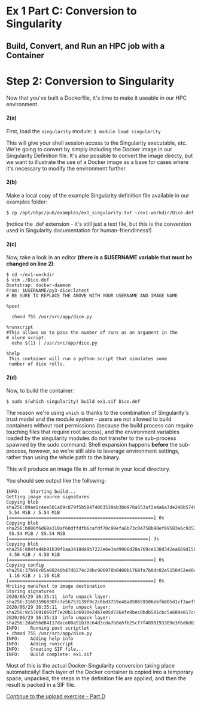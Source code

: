 # Ex 1 Part C: Conversion to Singularity
## Build, Convert, and Run an HPC job with a Container


# Step 2: Conversion to Singularity
Now that you've built a Dockerfile, it's time to make it useable in our 
HPC environment.

#### 2(a)
First, load the `singularity` module:
```$ module load singularity```

This will give your shell session access to the Singularity executable, etc.
We're going to convert by simply including the Docker image
in our Singularity Definition file. It's also possible to convert the image
directy, but we want to illustrate the use of a Docker image as a base 
for cases where it's necessary to modify the environment further.

#### 2(b)
Make a local copy of the example Singularity definition file available in
our examples folder:

```$ cp /opt/ohpc/pub/examples/ex1_singularity.txt ~/ex1-workdir/Dice.def```

(notice the .def extension - it's still just a text file, but
this is the convention used in Singularity documentation for 
human-friendliness!)

#### 2(c)
Now, take a look in an editor **(there is a $USERNAME variable that must be changed on line 2)**:
```
$ cd ~/ex1-workdir
$ vim ./Dice.def
Bootstrap: docker-daemon
From: $USERNAME/py3-dice:latest
# BE SURE TO REPLACE THE ABOVE WITH YOUR USERNAME AND IMAGE NAME

%post

  chmod 755 /usr/src/app/dice.py

%runscript
#This allows us to pass the number of runs as an argument in the
# slurm script.
  echo ${1} | /usr/src/app/dice.py

%help
 This container will run a python script that simulates some
 number of dice rolls.
```

#### 2(d)
Now, to build the container:

```$ sudo $(which singularity) build ex1.sif Dice.def```

The reason we're using `which` is thanks to the combination of Singularity's 
trust model and the module system - users are not allowed to build containers
without root permissions (because the build process can require touching
files that require root access), and the environment variables loaded by
the singularity modules do not transfer to the sub-process spawned by the
sudo command. Shell expansion happens **before** the sub-process, however, 
so we're still able to leverage environment settings, rather than using
the whole path to the binary.

This will produce an image file in .sif format in your local directory.

You should see output like the following:
```
INFO:    Starting build...
Getting image source signatures
Copying blob sha256:89ae5c4ee501a09c879f5b58474003539ab3bb978a553af2a4a6a7de248b5740
 5.54 MiB / 5.54 MiB [======================================================] 0s
Copying blob sha256:b880f6d68a318af60dffdfb6cafdf70c99efa6b73c04758b90ef89583e6c9352
 55.54 MiB / 55.54 MiB [====================================================] 3s
Copying blob sha256:884fad4b91b39f1aa3418da9b7222e6e3ad9966d20a769ce138d342ea669d15b
 4.50 KiB / 4.50 KiB [======================================================] 0s
Copying config sha256:37b96c85a80240b47d8274c28bc906978b0480b1768fa7b8dc82e5150452e40a
 1.16 KiB / 1.16 KiB [======================================================] 0s
Writing manifest to image destination
Storing signatures
2020/06/29 16:35:11  info unpack layer: sha256:31603596830fc7e56753139f9c2c6bd3759e48a850659506ebfb885d1cf3aef5
2020/06/29 16:35:11  info unpack layer: sha256:9c536910693f7e20b11c6930e24b7e05d7264fe9bec0bdb581cbc5a689a817c4
2020/06/29 16:35:13  info unpack layer: sha256:2da056d84117dace00a51b38c64d3cda7b8e6fb25cf7f4890193309e3f6d6d63
INFO:    Running post scriptlet
+ chmod 755 /usr/src/app/dice.py
INFO:    Adding help info
INFO:    Adding runscript
INFO:    Creating SIF file...
INFO:    Build complete: ex1.sif
```
Most of this is the actual Docker-Singularity conversion taking place automatically!
Each layer of the Docker container is copied into a temporary space, 
unpacked, the steps in the definition file are applied, and then the result is 
packed in a SIF file.


[Continue to the upload exercise - Part D](https://github.com/XSEDE/Container_Tutorial/blob/main/SGCI2021/Ex1%20Part%20D%20-%20Running.md)
